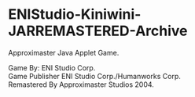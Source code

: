 # ENIStudio-Kiniwini-JARREMASTERED-Archive
Approximaster Java Applet Game.

Game By: ENI Studio Corp.\
Game Publisher ENI Studio Corp./Humanworks Corp.\
Remastered By Approximaster Studios 2004.
